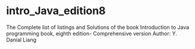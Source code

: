 # intro_Java_edition8
The Complete list of listings and Solutions of the book
Introduction to Java programming book,  eighth edition- Comprehensive version
Author: Y. Danial Liang

